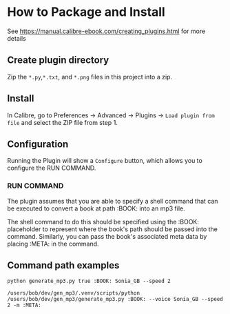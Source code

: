 # How to Package and Install
See https://manual.calibre-ebook.com/creating_plugins.html for more details
## Create plugin directory
Zip the `*.py`,`*.txt`, and `*.png` files in this project into a zip.

## Install
In Calibre, go to Preferences -> Advanced -> Plugins -> `Load plugin from file` and select the ZIP file from step 1.

## Configuration
Running the Plugin will show a `Configure` button, which allows you to configure the RUN COMMAND.

### RUN COMMAND
The plugin assumes that you are able to specify a shell command that can be executed to convert a book at path :BOOK: into an mp3 file.

The shell command to do this should be specified using the :BOOK: placeholder to represent where the book's path should be passed into the command.  Similarly, you can pass the book's associated meta data by placing :META: in the command.

Command path examples
---------------------------
`python generate_mp3.py true :BOOK: Sonia_GB --speed 2`

`/users/bob/dev/gen_mp3/.venv/scripts/python /users/bob/dev/gen_mp3/generate_mp3.py :BOOK: --voice Sonia_GB --speed 2 -m :META:`
